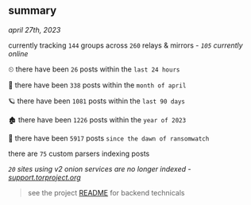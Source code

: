 
## summary
_april 27th, 2023_

currently tracking `144` groups across `260` relays & mirrors - _`105` currently online_

⏲ there have been `26` posts within the `last 24 hours`

🦈 there have been `338` posts within the `month of april`

🪐 there have been `1081` posts within the `last 90 days`

🏚 there have been `1226` posts within the `year of 2023`

🦕 there have been `5917` posts `since the dawn of ransomwatch`

there are `75` custom parsers indexing posts

_`20` sites using v2 onion services are no longer indexed - [support.torproject.org](https://support.torproject.org/onionservices/v2-deprecation/)_

> see the project [README](https://github.com/joshhighet/ransomwatch#ransomwatch--) for backend technicals

